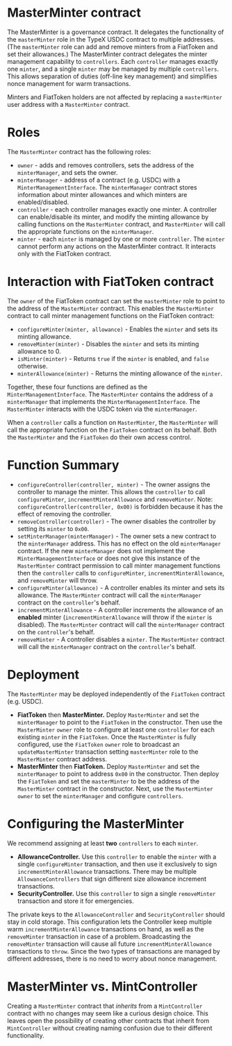 # MasterMinter contract

The MasterMinter is a governance contract. It delegates the functionality of the
`masterMinter` role in the TypeX USDC contract to multiple addresses. (The
`masterMinter` role can add and remove minters from a FiatToken and set their
allowances.) The MasterMinter contract delegates the minter management
capability to `controllers`. Each `controller` manages exactly one `minter`, and
a single `minter` may be managed by multiple `controllers`. This allows
separation of duties (off-line key management) and simplifies nonce management
for warm transactions.

Minters and FiatToken holders are not affected by replacing a `masterMinter`
user address with a `MasterMinter` contract.

# Roles

The `MasterMinter` contract has the following roles:

- `owner` - adds and removes controllers, sets the address of the
  `minterManager`, and sets the owner.
- `minterManager` - address of a contract (e.g. USDC) with a
  `MinterManagementInterface`. The `minterManager` contract stores information
  about minter allowances and which minters are enabled/disabled.
- `controller` - each controller manages exactly one minter. A controller can
  enable/disable its minter, and modify the minting allowance by calling
  functions on the `MasterMinter` contract, and `MasterMinter` will call the
  appropriate functions on the `minterManager`.
- `minter` - each `minter` is managed by one or more `controller`. The `minter`
  cannot perform any actions on the MasterMinter contract. It interacts only
  with the FiatToken contract.

# Interaction with FiatToken contract

The `owner` of the FiatToken contract can set the `masterMinter` role to point
to the address of the `MasterMinter` contract. This enables the `MasterMinter`
contract to call minter management functions on the FiatToken contract:

- `configureMinter(minter, allowance)` - Enables the `minter` and sets its
  minting allowance.
- `removeMinter(minter)` - Disables the `minter` and sets its minting allowance
  to 0.
- `isMinter(minter)` - Returns `true` if the `minter` is enabled, and `false`
  otherwise.
- `minterAllowance(minter)` - Returns the minting allowance of the `minter`.

Together, these four functions are defined as the `MinterManagementInterface`.
The `MasterMinter` contains the address of a `minterManager` that implements the
`MinterManagementInterface`. The `MasterMinter` interacts with the USDC token
via the `minterManager`.

When a `controller` calls a function on `MasterMinter`, the `MasterMinter` will
call the appropriate function on the `FiatToken` contract on its behalf. Both
the `MasterMinter` and the `FiatToken` do their own access control.

# Function Summary

- `configureController(controller, minter)` - The owner assigns the controller
  to manage the minter. This allows the `controller` to call `configureMinter`,
  `incrementMinterAllowance` and `removeMinter`. Note:
  `configureController(controller, 0x00)` is forbidden because it has the effect
  of removing the controller.
- `removeController(controller)` - The owner disables the controller by setting
  its `minter` to `0x00`.
- `setMinterManager(minterManager)` - The owner sets a new contract to the
  `minterManager` address. This has no effect on the old `minterManager`
  contract. If the new `minterManager` does not implement the
  `MinterManagementInterface` or does not give this instance of the
  `MasterMinter` contract permission to call minter management functions then
  the `controller` calls to `configureMinter`, `incrementMinterAllowance`, and
  `removeMinter` will throw.
- `configureMinter(allowance)` - A controller enables its minter and sets its
  allowance. The `MasterMinter` contract will call the `minterManager` contract
  on the `controller`'s behalf.
- `incrementMinterAllowance` - A controller increments the allowance of an
  <b>enabled</b> minter (`incrementMinterAllowance` will throw if the `minter`
  is disabled). The `MasterMinter` contract will call the `minterManager`
  contract on the `controller`'s behalf.
- `removeMinter` - A controller disables a `minter`. The `MasterMinter` contract
  will call the `minterManager` contract on the `controller`'s behalf.

# Deployment

The `MasterMinter` may be deployed independently of the `FiatToken` contract
(e.g. USDC).

- <b>FiatToken</b> then <b>MasterMinter.</b> Deploy `MasterMinter` and set the
  `minterManager` to point to the `FiatToken` in the constructor. Then use the
  `MasterMinter` `owner` role to configure at least one `controller` for each
  existing `minter` in the `FiatToken`. Once the `MasterMinter` is fully
  configured, use the `FiatToken` `owner` role to broadcast an
  `updateMasterMinter` transaction setting `masterMinter` role to the
  `MasterMinter` contract address.
- <b>MasterMinter</b> then <b>FiatToken.</b> Deploy `MasterMinter` and set the
  `minterManager` to point to address `0x00` in the constructor. Then deploy the
  `FiatToken` and set the `masterMinter` to be the address of the `MasterMinter`
  contract in the constructor. Next, use the `MasterMinter` `owner` to set the
  `minterManager` and configure `controllers`.

# Configuring the MasterMinter

We recommend assigning at least <b>two</b> `controllers` to each `minter`.

- <b>AllowanceController.</b> Use this `controller` to enable the `minter` with
  a single `configureMinter` transaction, and then use it exclusively to sign
  `incrementMinterAllowance` transactions. There may be multiple
  `AllowanceControllers` that sign different size allowance increment
  transactions.
- <b>SecurityController.</b> Use this `controller` to sign a single
  `removeMinter` transaction and store it for emergencies.

The private keys to the `AllowanceController` and `SecurityController` should
stay in cold storage. This configuration lets the Controller keep multiple warm
`incrementMinterAllowance` transactions on hand, as well as the `removeMinter`
transaction in case of a problem. Broadcasting the `removeMinter` transaction
will cause all future `incrementMinterAllowance` transactions to `throw`. Since
the two types of transactions are managed by different addresses, there is no
need to worry about nonce management.

# MasterMinter vs. MintController

Creating a `MasterMinter` contract that _inherits_ from a `MintController`
contract with no changes may seem like a curious design choice. This leaves open
the possibility of creating other contracts that inherit from `MintController`
without creating naming confusion due to their different functionality.
